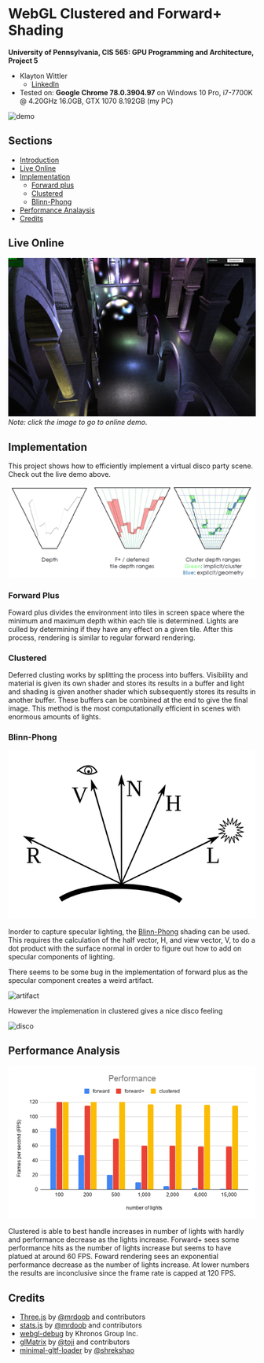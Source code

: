 WebGL Clustered and Forward+ Shading
======================

**University of Pennsylvania, CIS 565: GPU Programming and Architecture, Project 5**

* Klayton Wittler
    * [LinkedIn](https://www.linkedin.com/in/klayton-wittler/)
* Tested on: **Google Chrome 78.0.3904.97** on
  Windows 10 Pro, i7-7700K @ 4.20GHz 16.0GB, GTX 1070 8.192GB (my PC)

![demo](images/disco.gif)

## Sections

* [Introduction](#introduction)
* [Live Online](#live-online)
* [Implementation](#implemenatation)
    * [Forward plus](#forward-plus)
    * [Clustered](#clustered)
    * [Blinn-Phong](#blinn-phong)
* [Performance Analaysis](#performance-analysis)
* [Credits](#credits)

## Live Online

[![](images/clustered1.png)](http://klaywittler.github.io/Project6-WebGL-Deferred-Shading)
*Note: click the image to go to online demo.*


## Implementation

This project shows how to efficiently implement a virtual disco party scene. Check out the live demo above.

![explanation](images/explanation.png)

### Forward Plus

Foward plus divides the environment into tiles in screen space where the minimum and maximum depth within each tile is determined. Lights are culled by determining if they have any effect on a given tile. After this process, rendering is similar to regular forward rendering. 

### Clustered

Deferred clusting works by splitting the process into buffers. Visibility and material is given its own shader and stores its results in a buffer and light and shading is given another shader which subsequently stores its results in another buffer. These buffers can be combined at the end to give the final image. This method is the most computationally efficient in scenes with enormous amounts of lights.

### Blinn-Phong

![blinn-phong](images/blinn-phong.png)

Inorder to capture specular lighting, the [Blinn-Phong](https://en.wikipedia.org/wiki/Blinn%E2%80%93Phong_reflection_model) shading can be used. This requires the calculation of the half vector, H, and view vector, V, to do a dot product with the surface normal in order to figure out how to add on specular components of lighting. 

There seems to be some bug in the implementation of forward plus as the specular component creates a weird artifact.

![artifact](images/artifact.gif)

However the implemenation in clustered gives a nice disco feeling

![disco](images/disco.gif)

## Performance Analysis

![performance](images/Performance.png)

Clustered is able to best handle increases in number of lights with hardly and performance decrease as the lights increase. Forward+ sees some performance hits as the number of lights increase but seems to have platued at around 60 FPS. Foward rendering sees an exponential performance decrease as the number of lights increase. At lower numbers the results are inconclusive since the frame rate is capped at 120 FPS.


## Credits

* [Three.js](https://github.com/mrdoob/three.js) by [@mrdoob](https://github.com/mrdoob) and contributors
* [stats.js](https://github.com/mrdoob/stats.js) by [@mrdoob](https://github.com/mrdoob) and contributors
* [webgl-debug](https://github.com/KhronosGroup/WebGLDeveloperTools) by Khronos Group Inc.
* [glMatrix](https://github.com/toji/gl-matrix) by [@toji](https://github.com/toji) and contributors
* [minimal-gltf-loader](https://github.com/shrekshao/minimal-gltf-loader) by [@shrekshao](https://github.com/shrekshao)
